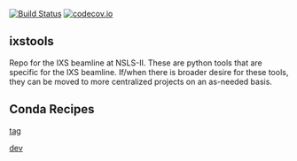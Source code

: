 [![Build Status](https://travis-ci.org/NSLS-II-IXS/ixstools.svg?branch=master)](https://travis-ci.org/NSLS-II-IXS/ixstools)
[![codecov.io](https://codecov.io/github/NSLS-II-IXS/ixstools/coverage.svg?branch=master)](https://codecov.io/github/NSLS-II-IXS/ixstools?branch=master)

ixstools
--------
Repo for the IXS beamline at NSLS-II.  These are python tools that are
specific for the IXS beamline.  If/when there is broader desire for these tools,
they can be moved to more centralized projects on an as-needed basis.


## Conda Recipes

[tag](https://github.com/NSLS-II/lightsource2-recipes/tree/master/recipes-tag/ixstools)

[dev](https://github.com/NSLS-II/lightsource2-recipes/tree/master/recipes-dev/ixstools)

